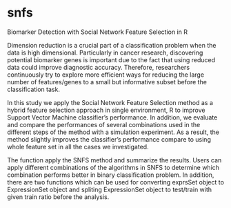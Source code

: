 # snfs
Biomarker Detection with Social Network Feature Selection in R

Dimension reduction is a crucial part of a classification problem when the data is high dimensional. Particularly in cancer research, discovering potential biomarker genes is important due to the fact that using reduced data could improve diagnostic accuracy. Therefore, researchers continuously try to explore more efficient ways for reducing the large number of features/genes to a small but informative subset before the classification task.

In this study we apply the Social Network Feature Selection method as a hybrid feature selection approach in single environment, R to improve Support Vector Machine classifier’s performance. In addition, we evaluate and compare the performances of several combinations used in the different steps of the method with a simulation experiment. As a result, the method slightly improves the classifier’s performance compare to using whole feature set in all the cases we investigated.   

The function apply the SNFS method and summarize the results. Users can apply different combinations of the algorithms in SNFS to determine which combination performs better in binary classification problem. In addition, there are two functions which can be used for converting exprsSet object to ExpressionSet object and spliting ExpressionSet object to test/train with given train ratio before the analysis. 
